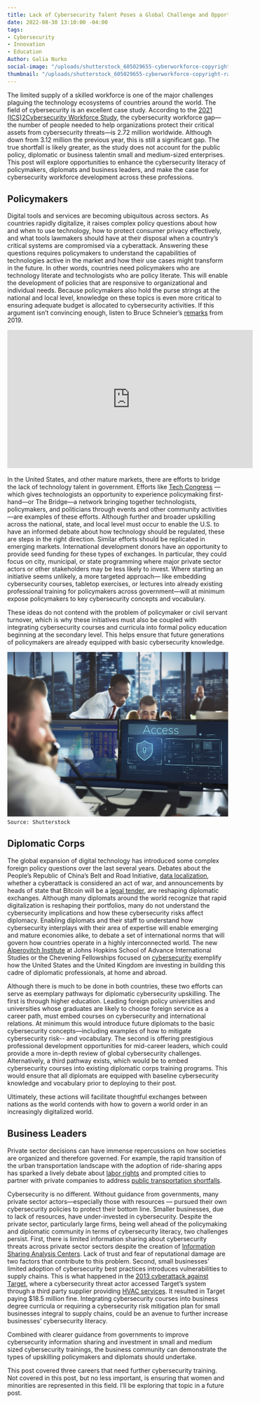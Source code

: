 ```yaml
---
title: Lack of Cybersecurity Talent Poses a Global Challenge and Opportunity
date: 2022-08-30 13:10:00 -04:00
tags:
- Cybersecurity
- Innovation
- Education
Author: Galia Nurko
social-image: "/uploads/shutterstock_605029655-cyberworkforce-copyright-rawpixel_2mb.jpg"
thumbnail: "/uploads/shutterstock_605029655-cyberworkforce-copyright-rawpixel_2mb.jpg"
---
```


The limited supply of a skilled workforce is one of the major challenges plaguing the technology ecosystems of countries around the world. The field of cybersecurity is an excellent case study. According to the [2021 (ICS)2Cybersecurity Workforce Study](https://www.isc2.org/-/media/ISC2/Research/2021/ISC2-Cybersecurity-Workforce-Study-2021.ashx), the cybersecurity workforce gap—the number of people needed to help organizations protect their critical assets from cybersecurity threats—is 2.72 million worldwide. Although down from 3.12 million the previous year, this is still a significant gap. The true shortfall is likely greater, as the study does not account for the public policy, diplomatic or business talentin small and medium-sized enterprises. This post will explore opportunities to enhance the cybersecurity literacy of policymakers, diplomats and business leaders, and make the case for cybersecurity workforce development across these professions.

<!--more-->

## Policymakers

Digital tools and services are becoming ubiquitous across sectors. As countries rapidly digitalize, it raises complex policy questions about how and when to use technology, how to protect consumer privacy effectively, and what tools lawmakers should have at their disposal when a country’s critical systems are compromised via a cyberattack. Answering these questions requires policymakers to understand the capabilities of technologies active in the market and how their use cases might transform in the future. In other words, countries need policymakers who are technology literate and technologists who are policy literate. This will enable the development of policies that are responsive to organizational and individual needs. Because policymakers also hold the purse strings at the national and local level, knowledge on these topics is even more critical to ensuring adequate budget is allocated to cybersecurity activities. If this argument isn’t convincing enough, listen to Bruce Schneier’s [remarks](https://www.schneier.com/blog/about/) from 2019.

<iframe class="video" width="560" height="315" src="https://www.youtube.com/embed/U2jn4pXDZn0" title="YouTube video player" frameborder="0" allow="accelerometer; autoplay; clipboard-write; encrypted-media; gyroscope; picture-in-picture" allowfullscreen></iframe>

In the United States, and other mature markets, there are efforts to bridge the lack of technology talent in government. Efforts like [Tech Congress](https://www.techcongress.io/) —which gives technologists an opportunity to experience policymaking first-hand—or The Bridge—a network bringing together technologists, policymakers, and politicians through events and other community activities—are examples of these efforts. Although further and broader upskilling across the national, state, and local level must occur to enable the U.S. to have an informed debate about how technology should be regulated, these are steps in the right direction. Similar efforts should be replicated in emerging markets. International development donors have an opportunity to provide seed funding for these types of exchanges. In particular, they could focus on city, municipal, or state programming where major private sector actors or other stakeholders may be less likely to invest. Where starting an initiative seems unlikely, a more targeted approach— like embedding cybersecurity courses, tabletop exercises, or lectures into already existing professional training for policymakers across government—will at minimum expose policymakers to key cybersecurity concepts and vocabulary.

These ideas do not contend with the problem of policymaker or civil servant turnover, which is why these initiatives must also be coupled with integrating cybersecurity courses and curricula into formal policy education beginning at the secondary level. This helps ensure that future generations of policymakers are already equipped with basic cybersecurity knowledge.

![shutterstock_605029655-cyberworkforce-copyright-rawpixel_2mb.jpg](/uploads/shutterstock_605029655-cyberworkforce-copyright-rawpixel_2mb.jpg)`Source: Shutterstock`

## Diplomatic Corps

The global expansion of digital technology has introduced some complex foreign policy questions over the last several years. Debates about the People’s Republic of China’s Belt and Road Initiative, [data localization](https://www.csis.org/analysis/real-national-security-concerns-over-data-localization), whether a cyberattack is considered an act of war, and announcements by heads of state that Bitcoin will be a [legal tender](https://www.trade.gov/market-intelligence/el-salvador-adopts-bitcoin-legal-tender), are reshaping diplomatic exchanges. Although many diplomats around the world recognize that rapid digitalization is reshaping their portfolios, many do not understand the cybersecurity implications and how these cybersecurity risks affect diplomacy. Enabling diplomats and their staff to understand how cybersecurity interplays with their area of expertise will enable emerging and mature economies alike, to debate a set of international norms that will govern how countries operate in a highly interconnected world. The new [Alperovitch Institute](https://alperovitch.sais.jhu.edu/) at Johns Hopkins School of Advance International Studies or the Chevening Fellowships focused on [cybersecurity](https://www.chevening.org/fellowship/wbcs/) exemplify how the United States and the United Kingdom are investing in building this cadre of diplomatic professionals, at home and abroad.

Although there is much to be done in both countries, these two efforts can serve as exemplary pathways for diplomatic cybersecurity upskilling. The first is through higher education. Leading foreign policy universities and universities whose graduates are likely to choose foreign service as a career path, must embed courses on cybersecurity and international relations. At minimum this would introduce future diplomats to the basic cybersecurity concepts—including examples of how to mitigate cybersecurity risk-- and vocabulary. The second is offering prestigious professional development opportunities for mid-career leaders, which could provide a more in-depth review of global cybersecurity challenges. Alternatively, a third pathway exists, which would be to embed cybersecurity courses into existing diplomatic corps training programs. This would ensure that all diplomats are equipped with baseline cybersecurity knowledge and vocabulary prior to deploying to their post.

Ultimately, these actions will facilitate thoughtful exchanges between nations as the world contends with how to govern a world order in an increasingly digitalized world.

## Business Leaders

Private sector decisions can have immense repercussions on how societies are organized and therefore governed. For example, the rapid transition of the urban transportation landscape with the adoption of ride-sharing apps has sparked a lively debate about [labor rights](https://www.nytimes.com/2019/06/29/business/economy/uber-lyft-drivers-unions.html) and prompted cities to partner with private companies to address [public transportation shortfalls](https://datasmart.ash.harvard.edu/news/article/how-cities-are-integrating-rideshare-and-public-transportation-978).

Cybersecurity is no different. Without guidance from governments, many private sector actors—especially those with resources — pursued their own cybersecurity policies to protect their bottom line. Smaller businesses, due to lack of resources, have under-invested in cybersecurity. Despite the private sector, particularly large firms, being well ahead of the policymaking and diplomatic community in terms of cybersecurity literacy, two challenges persist. First, there is limited information sharing about cybersecurity threats across private sector sectors despite the creation of [Information Sharing Analysis Centers](https://www.cisecurity.org/isac). Lack of trust and fear of reputational damage are two factors that contribute to this problem. Second, small businesses’ limited adoption of cybersecurity best practices introduces vulnerabilities to supply chains. This is what happened in the [2013 cyberattack against Target](https://www.nbcnews.com/business/business-news/target-settles-2013-hacked-customer-data-breach-18-5-million-n764031), where a cybersecurity threat actor accessed Target’s system through a third party supplier providing [HVAC services](https://www.crowdstrike.com/cybersecurity-101/cyberattacks/supply-chain-attacks/). It resulted in Target paying $18.5 million fine. Integrating cybersecurity courses into business degree curricula or requiring a cybersecurity risk mitigation plan for small businesses integral to supply chains, could be an avenue to further increase businesses’ cybersecurity literacy.

Combined with clearer guidance from governments to improve cybersecurity information sharing and investment in small and medium sized cybersecurity trainings, the business community can demonstrate the types of upskilling policymakers and diplomats should undertake.

This post covered three careers that need further cybersecurity training. Not covered in this post, but no less important, is ensuring that women and minorities are represented in this field. I’ll be exploring that topic in a future post.